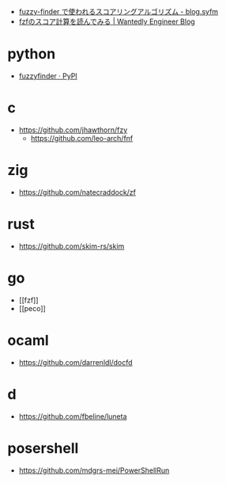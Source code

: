 - [fuzzy-finder で使われるスコアリングアルゴリズム - blog.syfm](https://syfm.hatenablog.com/entry/2019/01/31/090000)
- [fzfのスコア計算を読んでみる | Wantedly Engineer Blog](https://www.wantedly.com/companies/wantedly/post_articles/306103)

# python

- [fuzzyfinder · PyPI](https://pypi.org/project/fuzzyfinder/)

# c

- https://github.com/jhawthorn/fzy
  - https://github.com/leo-arch/fnf

# zig

- https://github.com/natecraddock/zf

# rust

- https://github.com/skim-rs/skim

# go

- [[fzf]]
- [[peco]]

# ocaml

- https://github.com/darrenldl/docfd

# d

- https://github.com/fbeline/luneta

# posershell

- https://github.com/mdgrs-mei/PowerShellRun
